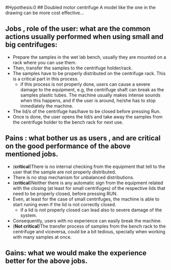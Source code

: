 #Hypothesis:0 ## Doubled motor centrifuge
A model like the one in the drawing can be more cost effective...

## Jobs ,  role of the user: what are the common actions usually performed when using small and big centrifuges:

- Prepare the samples in the wet lab bench, usually they are mounted on a rack where you can use them.
- Then, transfer the samples to the centrifuge holder/rack.
- The samples have to be properly distributed on the centrifuge rack. This is a critical part in this process.
  - if this process is not properly done, users can cause a severe damage to the equipment, e.g, the centrifuge shaft can break as the samples plastic tubes. The machine usually makes intense sounds when this happens, and if the user is around, he/she has to stop inmediately the machine.
- The lid/s of the centrifuge has/have to be closed before pressing Run.
- Once is done, the user opens the lid/s and take away the samples from the centrifuge holder to the bench rack for next use.

## Pains : what bother us as users , and are critical on the good performance of the above mentioned jobs.
- (**critical**)There is no internal checking from the equipment that tell to the user that the sample are not properly distributed.
- There is no stop mechanism for unbalanced distributions.
- (**critical**)Neither there is any automatic sign from the equipment related with the  closing (at least for small centrifuges) of the respective lids that need to be properly closed, before pressing RUN.
- Even, at least for the case of small centrifuges, the machine is able to start runing even if the lid is not correctly closed.
  - if a lid is not properly closed can lead also to severe damage of the system.
- Consequently, users with no experience can easily break the machine.
- (**Not critical**)The transfer process of samples from the bench rack to the centrifuge and viceversa, could be a bit tedious, specially when working with many samples at once.

## Gains: what we would make the experience better for the above jobs.
